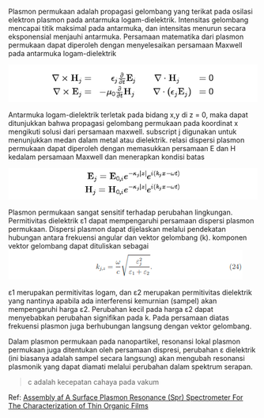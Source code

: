 Plasmon permukaan adalah propagasi gelombang yang terikat pada osilasi elektron plasmon pada antarmuka logam-dielektrik. Intensitas gelombang mencapai titik maksimal pada antarmuka, dan intensitas menurun secara eksponensial menjauhi antarmuka. Persamaan matematika dari plasmon permukaan dapat diperoleh dengan menyelesaikan persamaan Maxwell pada antarmuka logam-dielektrik

![62f4f74ed635441dbaa1f3c0e020500d.png](../../../../_resources/62f4f74ed635441dbaa1f3c0e020500d.png)

Antarmuka logam-dielektrik terletak pada bidang x,y di z = 0, maka dapat ditunjukkan bahwa propagasi gelombang permukaan pada koordinat x mengikuti solusi dari persamaan maxwell. subscript j digunakan untuk menunjukkan medan dalam metal atau dielektrik. relasi dispersi plasmon permukaan dapat diperoleh dengan memasukkan persamaan E dan H kedalam persamaan Maxwell dan menerapkan kondisi batas

![6e46b0ef9e0a988cf21f3165812e138f.png](../../../../_resources/6e46b0ef9e0a988cf21f3165812e138f.png)



Plasmon permukaan sangat sensitif terhadap perubahan lingkungan. Permitivitas dielektrik ε1 dapat mempengaruhi persamaan dispersi plasmon permukaan. Dispersi plasmon dapat dijelaskan melalui pendekatan hubungan antara frekuensi angular dan vektor gelombang (k). komponen vektor gelombang dapat dituliskan sebagai 
![221ab6554e399f6cfe1167b929caa932.png](../../../../_resources/221ab6554e399f6cfe1167b929caa932.png)

ε1 merupakan permitivitas logam, dan ε2 merupakan permitivitas dielektrik yang nantinya apabila ada interferensi kemurnian (sampel) akan mempengaruhi harga ε2. Perubahan kecil pada harga ε2 dapat menyebabkan perubahan signifikan pada k. Pada persamaan diatas frekuensi plasmon juga berhubungan langsung dengan vektor gelombang. 

Dalam plasmon permukaan pada nanopartikel, resonansi lokal plasmon permukaan juga ditentukan oleh persamaan dispresi, perubahan ε dielektrik  (ini biasanya adalah sampel secara langsung) akan mengubah resonansi plasmonik yang dapat diamati melalui perubahan dalam spektrum serapan. 

> c adalah kecepatan cahaya pada vakum

Ref: [Assembly af A Surface Plasmon Resonance (Spr) Spectrometer For The Characterization of Thin Organic Films](https://www.maxwell.vrac.puc-rio.br/colecao.php?strSecao=resultado&nrSeq=35147@2)

	